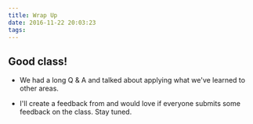 ```yaml
---
title: Wrap Up
date: 2016-11-22 20:03:23
tags:
---
```


## Good class!

- We had a long Q & A and talked about applying what we've learned to other areas.

- I'll create a feedback from and would love if everyone submits some feedback on the class. Stay tuned.

